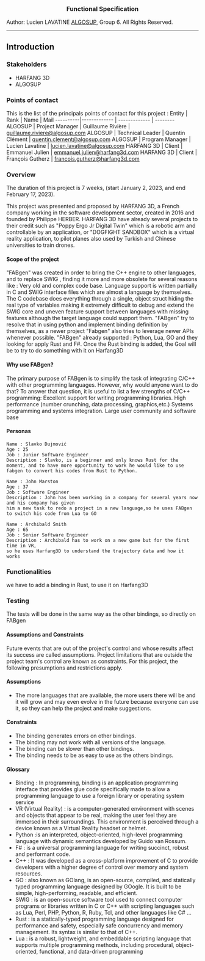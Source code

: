 <p align="center" style="font-weight: bold;font-size: 16px"> Functional Specification </p>

Author: Lucien LAVATINE
[ALGOSUP](https://alGOsup.com/), Group 6. All Rights Reserved.
<hr>

## Introduction

### Stakeholders

- HARFANG 3D
- ALGOSUP
  
### Points of contact

This is the list of the principals points of contact for this project :
Entity | Rank | Name | Mail 
----------|------------- | ------------- | --------
ALGOSUP | Project Manager |  Guillaume Rivière | guillaume.riviere@algosup.com
ALGOSUP | Technical Leader |  Quentin Clément | quentin.clement@algosup.com
ALGOSUP | Program Manager | Lucien Lavatine | lucien.lavatine@algosup.com
HARFANG 3D | Client | Emmanuel Julien   | emmanuel.julien@harfang3d.com
HARFANG 3D | Client | François Gutherz | francois.gutherz@harfang3d.com

### Overview

The duration of this project is 7 weeks, (start January 2, 2023, and end February 17, 2023).

 This project was presented and proposed by HARFANG 3D, a French company working in the software development sector, created in 2016 and founded by Philippe HERBER.
HARFANG 3D have already several projects to their credit such as "Poppy Ergo Jr Digital Twin" which is a robotic arm and controllable by an application, or "DOGFIGHT SANDBOX" which is a virtual reality application, to pilot planes also used by Turkish and Chinese universities to train drones. 

#### Scope of the project

 "FABgen" was created in order to bring the C++ engine to other languages, and to replace SWIG , finding it more and more obsolete for several reasons like :
Very old and complex code base. Language support is written partially in C and SWIG interface files which are almost a language by themselves. The C codebase does everything through a single, object struct hiding the real type of variables making it extremely difficult to debug and extend the SWIG core and uneven feature support between languages with missing features although the target language could support them.
"FABgen" try to resolve that in using python and implement binding definition by themselves, as a newer project "Fabgen" also tries to leverage newer APIs whenever possible.
"FABgen" already supported : Python, Lua, GO and they looking for apply Rust and F#.
Once the Rust binding is added, the Goal will be to try to do something with it on Harfang3D

#### Why use FABgen?
The primary purpose of FABgen is to simplify the task of integrating C/C++ with other programming languages. 
However, why would anyone want to do that? 
To answer that question, it is useful to list a few strengths of C/C++ programming:
Excellent support for writing programming libraries. 
High performance (number crunching, data processing, graphics,etc.) Systems programming and systems integration.
Large user community and software base

#### Personas

```
Name : Slavko Dujmović
Age : 25
Job : Junior Software Engineer
Description : Slavko, is a beginner and only knows Rust for the moment, and to have more opportunity to work he would like to use fabgen to convert his codes from Rust to Python.
```
```
Name : John Marston
Age : 37
Job : Software Engineer
Description : John has been working in a company for several years now and his company has given
him a new task to redo a project in a new language,so he uses FABgen to switch his code from Lua to GO 
```
```
Name : Archibald Smith
Age : 65 
Job : Senior Software Engineer
Description : Archibald has to work on a new game but for the first time in VR,
so he uses Harfang3D to understand the trajectory data and how it works 
```

### Functionalities 

we have to add a binding in Rust, to use it on Harfang3D

### Testing 

The tests will be done in the same way as the other bindings, so directly on FABgen 

#### Assumptions and Constraints 

Future events that are out of the project's control and whose results affect its success are called assumptions. Project limitations that are outside the project team's control are known as constraints. For this project, the following presumptions and restrictions apply.

#### Assumptions

- The more languages that are available, the more users there will be and it will grow and may even evolve in the future because everyone can use it, so they can help the project and make suggestions.

#### Constraints

- The binding generates errors on other bindings.
- The binding may not work with all versions of the language.
- The binding can be slower than other bindings.
- The binding needs to be as easy to use as the others bindings.

#### Glossary 

- Binding : In programming, binding is an application programming interface  that provides glue code specifically made to allow a programming language to use a foreign library or operating system service
- VR (Virtual Reality) : is a computer-generated environment with scenes and objects that appear to be real, making the user feel they are immersed in their surroundings. This environment is perceived through a device known as a Virtual Reality headset or helmet.
- Python :is an interpreted, object-oriented, high-level programming language with dynamic semantics developed by Guido van Rossum.
- F# : is a universal programming language for writing succinct, robust and performant code.
- C++ : It was developed as a cross-platform improvement of C to provide developers with a higher degree of control over memory and system resources.
- GO : also known as GOlang, is an open-source, compiled, and statically typed programming language designed by GOogle. It is built to be simple, high-performing, readable, and efficient.
- SWIG : is an open-source software tool used to connect computer programs or libraries written in C or C++ with scripting languages such as Lua, Perl, PHP, Python, R, Ruby, Tcl, and other languages like C# ...
- Rust : is a statically-typed programming language designed for performance and safety, especially safe concurrency and memory management. Its syntax is similar to that of C++.
- Lua : is a robust, lightweight, and embeddable scripting language that supports multiple programming methods, including procedural, object-oriented, functional, and data-driven programming
